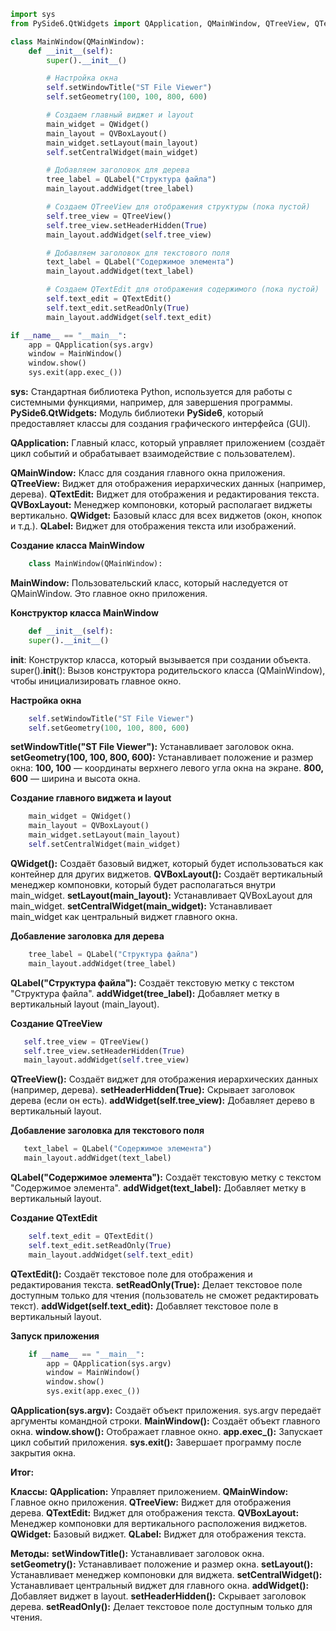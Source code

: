 ```python
import sys
from PySide6.QtWidgets import QApplication, QMainWindow, QTreeView, QTextEdit, QVBoxLayout, QWidget, QLabel

class MainWindow(QMainWindow):
    def __init__(self):
        super().__init__()

        # Настройка окна
        self.setWindowTitle("ST File Viewer")
        self.setGeometry(100, 100, 800, 600)

        # Создаем главный виджет и layout
        main_widget = QWidget()
        main_layout = QVBoxLayout()
        main_widget.setLayout(main_layout)
        self.setCentralWidget(main_widget)

        # Добавляем заголовок для дерева
        tree_label = QLabel("Структура файла")
        main_layout.addWidget(tree_label)

        # Создаем QTreeView для отображения структуры (пока пустой)
        self.tree_view = QTreeView()
        self.tree_view.setHeaderHidden(True)
        main_layout.addWidget(self.tree_view)

        # Добавляем заголовок для текстового поля
        text_label = QLabel("Содержимое элемента")
        main_layout.addWidget(text_label)

        # Создаем QTextEdit для отображения содержимого (пока пустой)
        self.text_edit = QTextEdit()
        self.text_edit.setReadOnly(True)
        main_layout.addWidget(self.text_edit)

if __name__ == "__main__":
    app = QApplication(sys.argv)
    window = MainWindow()
    window.show()
    sys.exit(app.exec_())
```
**sys:** Стандартная библиотека Python, используется для работы с системными функциями, например, для завершения программы.
**PySide6.QtWidgets:** Модуль библиотеки **PySide6**, который предоставляет классы для создания графического интерфейса (GUI).

**QApplication:** Главный класс, который управляет приложением (создаёт цикл событий и обрабатывает взаимодействие с пользователем).

**QMainWindow:** Класс для создания главного окна приложения.
**QTreeView:** Виджет для отображения иерархических данных (например, дерева).
**QTextEdit:** Виджет для отображения и редактирования текста.
**QVBoxLayout:** Менеджер компоновки, который располагает виджеты вертикально.
**QWidget:** Базовый класс для всех виджетов (окон, кнопок и т.д.).
**QLabel:** Виджет для отображения текста или изображений.

**Создание класса MainWindow**
```python
    class MainWindow(QMainWindow):    
```

**MainWindow:** Пользовательский класс, который наследуется от QMainWindow. Это главное окно приложения.

**Конструктор класса MainWindow**
```python
    def __init__(self):
    super().__init__()
```
__init__: Конструктор класса, который вызывается при создании объекта.
super().__init__(): Вызов конструктора родительского класса (QMainWindow), чтобы инициализировать главное окно.

**Настройка окна**
```python
    self.setWindowTitle("ST File Viewer")
    self.setGeometry(100, 100, 800, 600)
```

**setWindowTitle("ST File Viewer"):** Устанавливает заголовок окна.
**setGeometry(100, 100, 800, 600):** Устанавливает положение и размер окна:
**100, 100** — координаты верхнего левого угла окна на экране.
**800, 600** — ширина и высота окна.

**Создание главного виджета и layout**
```python
    main_widget = QWidget()
    main_layout = QVBoxLayout()
    main_widget.setLayout(main_layout)
    self.setCentralWidget(main_widget)
```
**QWidget():** Создаёт базовый виджет, который будет использоваться как контейнер для других виджетов.
**QVBoxLayout():** Создаёт вертикальный менеджер компоновки, который будет располагаться внутри main_widget.
**setLayout(main_layout):** Устанавливает QVBoxLayout для main_widget.
**setCentralWidget(main_widget):** Устанавливает main_widget как центральный виджет главного окна.

**Добавление заголовка для дерева**
```python
    tree_label = QLabel("Структура файла")
    main_layout.addWidget(tree_label)
```
**QLabel("Структура файла"):** Создаёт текстовую метку с текстом "Структура файла".
**addWidget(tree_label):** Добавляет метку в вертикальный layout (main_layout).

 **Создание QTreeView**
 ```python
    self.tree_view = QTreeView()
    self.tree_view.setHeaderHidden(True)
    main_layout.addWidget(self.tree_view)
 ```
**QTreeView():** Создаёт виджет для отображения иерархических данных (например, дерева).
**setHeaderHidden(True):** Скрывает заголовок дерева (если он есть).
**addWidget(self.tree_view):** Добавляет дерево в вертикальный layout.

**Добавление заголовка для текстового поля**
 ```python
    text_label = QLabel("Содержимое элемента")
    main_layout.addWidget(text_label)
 ```
**QLabel("Содержимое элемента"):** Создаёт текстовую метку с текстом "Содержимое элемента".
**addWidget(text_label):** Добавляет метку в вертикальный layout.

**Создание QTextEdit**
```python
    self.text_edit = QTextEdit()
    self.text_edit.setReadOnly(True)
    main_layout.addWidget(self.text_edit)
```
**QTextEdit():** Создаёт текстовое поле для отображения и редактирования текста.
**setReadOnly(True):** Делает текстовое поле доступным только для чтения (пользователь не сможет редактировать текст).
**addWidget(self.text_edit):** Добавляет текстовое поле в вертикальный layout.

**Запуск приложения**
```python
    if __name__ == "__main__":
        app = QApplication(sys.argv)
        window = MainWindow()
        window.show()
        sys.exit(app.exec_())
```
**QApplication(sys.argv):** Создаёт объект приложения. sys.argv передаёт аргументы командной строки.
**MainWindow():** Создаёт объект главного окна.
**window.show():** Отображает главное окно.
**app.exec_():** Запускает цикл событий приложения.
**sys.exit():** Завершает программу после закрытия окна.

**Итог:**

**Классы:**
**QApplication:** Управляет приложением.
**QMainWindow:** Главное окно приложения.
**QTreeView:** Виджет для отображения дерева.
**QTextEdit:** Виджет для отображения текста.
**QVBoxLayout:** Менеджер компоновки для вертикального расположения виджетов.
**QWidget:** Базовый виджет.
**QLabel:** Виджет для отображения текста.

**Методы:**
**setWindowTitle():** Устанавливает заголовок окна.
**setGeometry():** Устанавливает положение и размер окна.
**setLayout():** Устанавливает менеджер компоновки для виджета.
**setCentralWidget():** Устанавливает центральный виджет для главного окна.
**addWidget():** Добавляет виджет в layout.
**setHeaderHidden():** Скрывает заголовок дерева.
**setReadOnly():** Делает текстовое поле доступным только для чтения.


